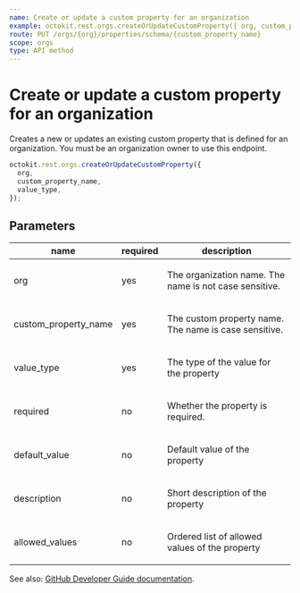 ```yaml
---
name: Create or update a custom property for an organization
example: octokit.rest.orgs.createOrUpdateCustomProperty({ org, custom_property_name, value_type })
route: PUT /orgs/{org}/properties/schema/{custom_property_name}
scope: orgs
type: API method
---
```


# Create or update a custom property for an organization

Creates a new or updates an existing custom property that is defined for an organization.
You must be an organization owner to use this endpoint.

```js
octokit.rest.orgs.createOrUpdateCustomProperty({
  org,
  custom_property_name,
  value_type,
});
```

## Parameters

<table>
  <thead>
    <tr>
      <th>name</th>
      <th>required</th>
      <th>description</th>
    </tr>
  </thead>
  <tbody>
    <tr><td>org</td><td>yes</td><td>

The organization name. The name is not case sensitive.

</td></tr>
<tr><td>custom_property_name</td><td>yes</td><td>

The custom property name. The name is case sensitive.

</td></tr>
<tr><td>value_type</td><td>yes</td><td>

The type of the value for the property

</td></tr>
<tr><td>required</td><td>no</td><td>

Whether the property is required.

</td></tr>
<tr><td>default_value</td><td>no</td><td>

Default value of the property

</td></tr>
<tr><td>description</td><td>no</td><td>

Short description of the property

</td></tr>
<tr><td>allowed_values</td><td>no</td><td>

Ordered list of allowed values of the property

</td></tr>
  </tbody>
</table>

See also: [GitHub Developer Guide documentation](https://docs.github.com/rest/orgs/custom-properties#create-or-update-a-custom-property-for-an-organization).
